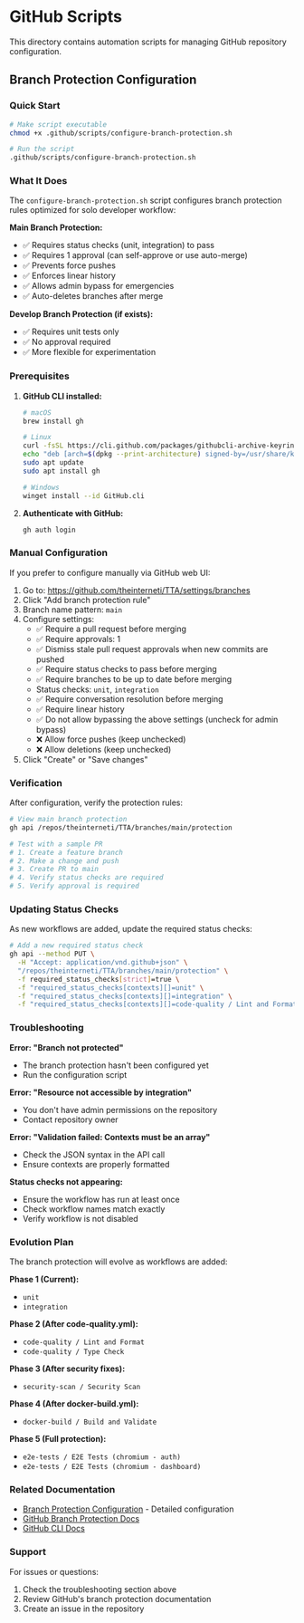 # GitHub Scripts

This directory contains automation scripts for managing GitHub repository configuration.

## Branch Protection Configuration

### Quick Start

```bash
# Make script executable
chmod +x .github/scripts/configure-branch-protection.sh

# Run the script
.github/scripts/configure-branch-protection.sh
```

### What It Does

The `configure-branch-protection.sh` script configures branch protection rules optimized for solo developer workflow:

**Main Branch Protection:**
- ✅ Requires status checks (unit, integration) to pass
- ✅ Requires 1 approval (can self-approve or use auto-merge)
- ✅ Prevents force pushes
- ✅ Enforces linear history
- ✅ Allows admin bypass for emergencies
- ✅ Auto-deletes branches after merge

**Develop Branch Protection (if exists):**
- ✅ Requires unit tests only
- ✅ No approval required
- ✅ More flexible for experimentation

### Prerequisites

1. **GitHub CLI installed:**
   ```bash
   # macOS
   brew install gh

   # Linux
   curl -fsSL https://cli.github.com/packages/githubcli-archive-keyring.gpg | sudo dd of=/usr/share/keyrings/githubcli-archive-keyring.gpg
   echo "deb [arch=$(dpkg --print-architecture) signed-by=/usr/share/keyrings/githubcli-archive-keyring.gpg] https://cli.github.com/packages stable main" | sudo tee /etc/apt/sources.list.d/github-cli.list > /dev/null
   sudo apt update
   sudo apt install gh

   # Windows
   winget install --id GitHub.cli
   ```

2. **Authenticate with GitHub:**
   ```bash
   gh auth login
   ```

### Manual Configuration

If you prefer to configure manually via GitHub web UI:

1. Go to: https://github.com/theinterneti/TTA/settings/branches
2. Click "Add branch protection rule"
3. Branch name pattern: `main`
4. Configure settings:
   - ✅ Require a pull request before merging
   - ✅ Require approvals: 1
   - ✅ Dismiss stale pull request approvals when new commits are pushed
   - ✅ Require status checks to pass before merging
   - ✅ Require branches to be up to date before merging
   - Status checks: `unit`, `integration`
   - ✅ Require conversation resolution before merging
   - ✅ Require linear history
   - ✅ Do not allow bypassing the above settings (uncheck for admin bypass)
   - ❌ Allow force pushes (keep unchecked)
   - ❌ Allow deletions (keep unchecked)
5. Click "Create" or "Save changes"

### Verification

After configuration, verify the protection rules:

```bash
# View main branch protection
gh api /repos/theinterneti/TTA/branches/main/protection

# Test with a sample PR
# 1. Create a feature branch
# 2. Make a change and push
# 3. Create PR to main
# 4. Verify status checks are required
# 5. Verify approval is required
```

### Updating Status Checks

As new workflows are added, update the required status checks:

```bash
# Add a new required status check
gh api --method PUT \
  -H "Accept: application/vnd.github+json" \
  "/repos/theinterneti/TTA/branches/main/protection" \
  -f required_status_checks[strict]=true \
  -f "required_status_checks[contexts][]=unit" \
  -f "required_status_checks[contexts][]=integration" \
  -f "required_status_checks[contexts][]=code-quality / Lint and Format"
```

### Troubleshooting

**Error: "Branch not protected"**
- The branch protection hasn't been configured yet
- Run the configuration script

**Error: "Resource not accessible by integration"**
- You don't have admin permissions on the repository
- Contact repository owner

**Error: "Validation failed: Contexts must be an array"**
- Check the JSON syntax in the API call
- Ensure contexts are properly formatted

**Status checks not appearing:**
- Ensure the workflow has run at least once
- Check workflow names match exactly
- Verify workflow is not disabled

### Evolution Plan

The branch protection will evolve as workflows are added:

**Phase 1 (Current):**
- `unit`
- `integration`

**Phase 2 (After code-quality.yml):**
- `code-quality / Lint and Format`
- `code-quality / Type Check`

**Phase 3 (After security fixes):**
- `security-scan / Security Scan`

**Phase 4 (After docker-build.yml):**
- `docker-build / Build and Validate`

**Phase 5 (Full protection):**
- `e2e-tests / E2E Tests (chromium - auth)`
- `e2e-tests / E2E Tests (chromium - dashboard)`

### Related Documentation

- [Branch Protection Configuration](../repository-config/branch-protection-solo-dev.yml) - Detailed configuration
- [GitHub Branch Protection Docs](https://docs.github.com/en/repositories/configuring-branches-and-merges-in-your-repository/managing-protected-branches/about-protected-branches)
- [GitHub CLI Docs](https://cli.github.com/manual/)

### Support

For issues or questions:
1. Check the troubleshooting section above
2. Review GitHub's branch protection documentation
3. Create an issue in the repository
